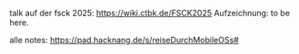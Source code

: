 talk auf der fsck 2025: https://wiki.ctbk.de/FSCK2025
Aufzeichnung: to be here.

alle notes: https://pad.hacknang.de/s/reiseDurchMobileOSs#
